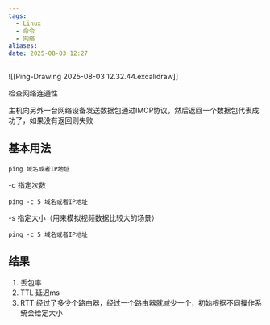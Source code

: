 ```yaml
---
tags:
  - Linux
  - 命令
  - 网络
aliases: 
date: 2025-08-03 12:27
---
```


![[Ping-Drawing 2025-08-03 12.32.44.excalidraw]]


检查网络连通性

主机向另外一台网络设备发送数据包通过IMCP协议，然后返回一个数据包代表成功了，如果没有返回则失败

## 基本用法

```shell
ping 域名或者IP地址
```

-c 指定次数

```
ping -c 5 域名或者IP地址
```

-s 指定大小（用来模拟视频数据比较大的场景）

```
ping -c 5 域名或者IP地址
```




## 结果

1. 丢包率
2. TTL 延迟ms
3. RTT 经过了多少个路由器，经过一个路由器就减少一个，初始根据不同操作系统会给定大小



